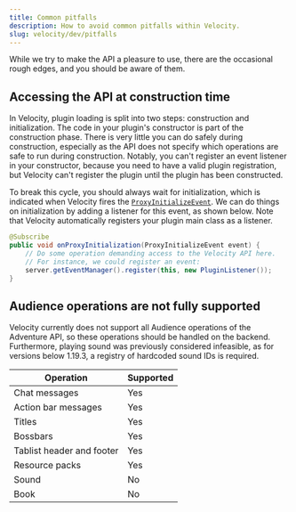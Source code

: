 ```yaml
---
title: Common pitfalls
description: How to avoid common pitfalls within Velocity.
slug: velocity/dev/pitfalls
---
```


While we try to make the API a pleasure to use, there are the occasional rough edges, and you should
be aware of them.

## Accessing the API at construction time

In Velocity, plugin loading is split into two steps: construction and initialization. The code in
your plugin's constructor is part of the construction phase. There is very little you can do safely
during construction, especially as the API does not specify which operations are safe to run during
construction. Notably, you can't register an event listener in your constructor, because you need to
have a valid plugin registration, but Velocity can't register the plugin until the plugin has been
constructed.

To break this cycle, you should always wait for initialization, which is indicated when Velocity
fires the [`ProxyInitializeEvent`](jd:velocity:com.velocitypowered.api.event.proxy.ProxyInitializeEvent).
We can do things on initialization by adding a listener for this event, as shown below.
Note that Velocity automatically registers your plugin main class as a listener.

```java
@Subscribe
public void onProxyInitialization(ProxyInitializeEvent event) {
    // Do some operation demanding access to the Velocity API here.
    // For instance, we could register an event:
    server.getEventManager().register(this, new PluginListener());
}
```

## Audience operations are not fully supported

Velocity currently does not support all Audience operations of the Adventure API, so these operations should be handled on the backend.
Furthermore, playing sound was previously considered infeasible, as for versions below 1.19.3, a registry of hardcoded sound IDs is required.

| Operation                  | Supported |
| -------------------------- | ----------|
| Chat messages              | Yes       |
| Action bar messages        | Yes       |
| Titles                     | Yes       |
| Bossbars                   | Yes       |
| Tablist header and footer  | Yes       |
| Resource packs             | Yes       |
| Sound                      | No        |
| Book                       | No        |
